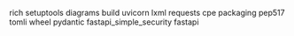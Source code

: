 rich
setuptools
diagrams
build
uvicorn
lxml
requests
cpe
packaging
pep517
tomli
wheel
pydantic
fastapi_simple_security
fastapi